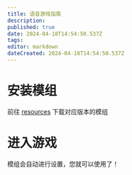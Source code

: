 ```yaml
---
title: 语音游戏指南
description: 
published: true
date: 2024-04-18T14:54:50.537Z
tags: 
editor: markdown
dateCreated: 2024-04-18T14:54:50.537Z
---
```


# 安装模组
前往 [resources](/resources) 下载对应版本的模组

# 进入游戏
模组会自动进行设置，您就可以使用了！